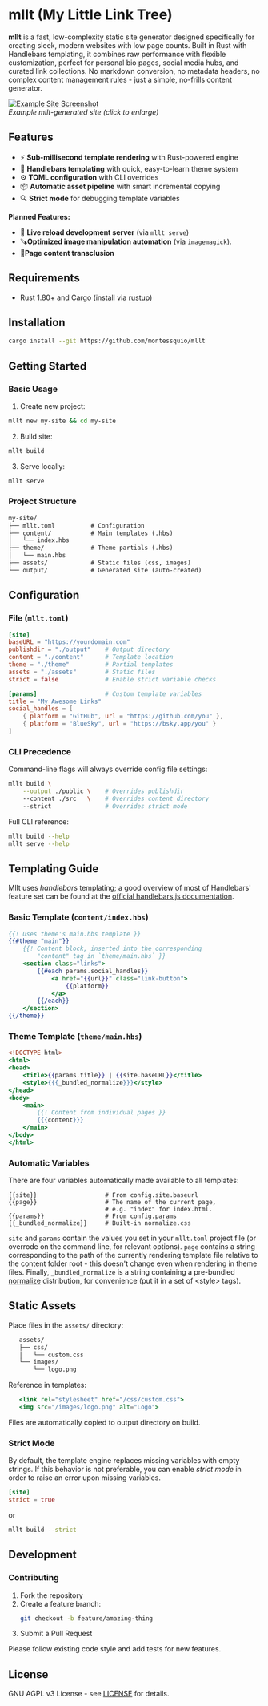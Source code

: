 # mllt (My Little Link Tree)

**mllt** is a fast, low-complexity static site generator designed specifically for creating sleek, modern websites with low page counts. Built in Rust with Handlebars templating, it combines raw performance with flexible customization, perfect for personal bio pages, social media hubs, and curated link collections. No markdown conversion, no metadata headers, no complex content management rules - just a simple, no-frills content generator.

[![Example Site Screenshot](/sample.png)](/sample.png)  
*Example mllt-generated site (click to enlarge)*

## Features

- ⚡ **Sub-millisecond template rendering** with Rust-powered engine
- 🎨 **Handlebars templating** with quick, easy-to-learn theme system
- ⚙️ **TOML configuration** with CLI overrides
- 📦 **Automatic asset pipeline** with smart incremental copying
- 🔍 **Strict mode** for debugging template variables

**Planned Features:**

- 🔄 **Live reload development server** (via `mllt serve`)
- 🪚**Optimized image manipulation automation** (via `imagemagick`). 
- 📜**Page content transclusion**

## Requirements

- Rust 1.80+ and Cargo (install via [rustup](https://rustup.rs/))

## Installation

```bash
cargo install --git https://github.com/montessquio/mllt
```

## Getting Started

### Basic Usage

1. Create new project:
```bash
mllt new my-site && cd my-site
```

2. Build site:
```bash
mllt build
```

3. Serve locally:
```bash
mllt serve
```

### Project Structure

```txt
my-site/
├── mllt.toml          # Configuration
├── content/           # Main templates (.hbs)
│   └── index.hbs
├── theme/             # Theme partials (.hbs)
│   └── main.hbs
├── assets/            # Static files (css, images)
└── output/            # Generated site (auto-created)
```

## Configuration

### File (`mllt.toml`) 

```toml
[site]
baseURL = "https://yourdomain.com"
publishdir = "./output"    # Output directory
content = "./content"      # Template location
theme = "./theme"          # Partial templates
assets = "./assets"        # Static files
strict = false             # Enable strict variable checks

[params]                   # Custom template variables
title = "My Awesome Links"
social_handles = [
    { platform = "GitHub", url = "https://github.com/you" },
    { platform = "BlueSky", url = "https://bsky.app/you" }
]
```

### CLI Precedence

Command-line flags will always override config file settings:

```bash
mllt build \
    --output ./public \    # Overrides publishdir
    --content ./src   \    # Overrides content directory
    --strict               # Overrides strict mode
```

Full CLI reference:
```bash
mllt build --help
mllt serve --help
```

## Templating Guide

Mllt uses *handlebars* templating; a good overview
of most of Handlebars' feature set can be found at
the [official handlebars.js documentation](https://handlebarsjs.com/guide/#language-features).

### Basic Template (`content/index.hbs`)

```handlebars
{{! Uses theme's main.hbs template }}
{{#theme "main"}}
    {{! Content block, inserted into the corresponding 
        "content" tag in `theme/main.hbs` }}
    <section class="links">
        {{#each params.social_handles}}
            <a href="{{url}}" class="link-button">
                {{platform}}
            </a>
        {{/each}}
    </section>
{{/theme}}
```

### Theme Template (`theme/main.hbs`)

```handlebars
<!DOCTYPE html>
<html>
<head>
    <title>{{params.title}} | {{site.baseURL}}</title>
    <style>{{{_bundled_normalize}}}</style>
</head>
<body>
    <main>
        {{! Content from individual pages }}
        {{{content}}}
    </main>
</body>
</html>
```

### Automatic Variables

There are four variables automatically made available
to all templates:

```text
{{site}}                   # From config.site.baseurl
{{page}}                   # The name of the current page,
                           # e.g. "index" for index.html.
{{params}}                 # From config.params
{{_bundled_normalize}}     # Built-in normalize.css
```

`site` and `params` contain the values you set in your `mllt.toml`
project file (or overrode on the command line, for relevant options).
`page` contains a string corresponding to the path of the currently
rendering template file relative to the content folder root - this
doesn't change even when rendering in theme files. Finally,
`_bundled_normalize` is a string containing a pre-bundled [normalize](https://necolas.github.io/normalize.css/)
distribution, for convenience (put it in a set of \<style\> tags).

## Static Assets

Place files in the `assets/` directory:

```txt
   assets/
   ├── css/
   │   └── custom.css
   └── images/
       └── logo.png
```

Reference in templates:
```handlebars
   <link rel="stylesheet" href="/css/custom.css">
   <img src="/images/logo.png" alt="Logo">
```

Files are automatically copied to output directory on build.

### Strict Mode

By default, the template engine replaces missing variables with
empty strings. If this behavior is not preferable, you can enable
*strict mode* in order to raise an error upon missing variables.

```toml
[site]
strict = true
```

or

```bash
mllt build --strict
```

## Development

### Contributing

1. Fork the repository
2. Create a feature branch:
   ```bash
   git checkout -b feature/amazing-thing
   ```
3. Submit a Pull Request

Please follow existing code style and add tests for new features.

## License

GNU AGPL v3 License - see [LICENSE](LICENSE) for details.

